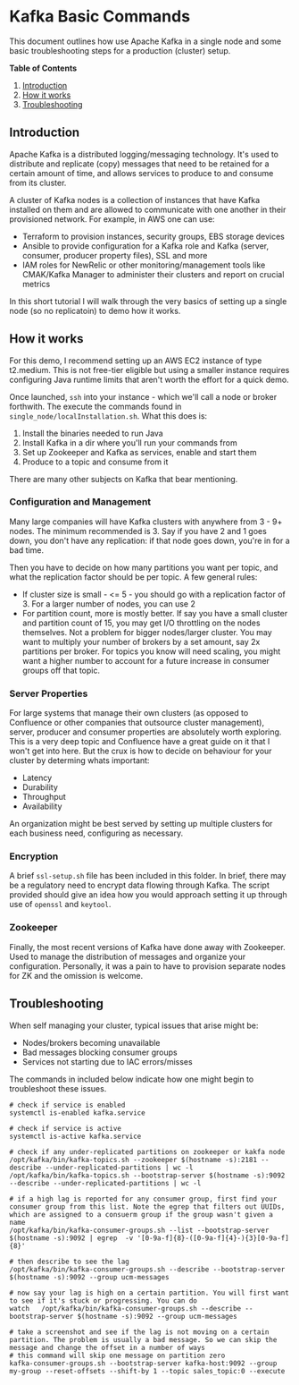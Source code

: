 # Kafka Basic Commands

This document outlines how use Apache Kafka in a single node and some basic troubleshooting steps for a production (cluster) setup.

**Table of Contents**

1. [Introduction](#introduction)
2. [How it works](#install)
3. [Troubleshooting](#troubleshooting)

## Introduction <a name="introduction"></a>

Apache Kafka is a distributed logging/messaging technology. It's used to distribute and replicate (copy) messages that need to be retained for a certain amount of time, and allows services to produce to and consume from its cluster. 

A cluster of Kafka nodes is a collection of instances that have Kafka installed on them and are allowed to communicate with one another in their provisioned network. For example, in AWS one can use:

 - Terraform to provision instances, security groups, EBS storage devices
 - Ansible to provide configuration for a Kafka role and Kafka (server, consumer, producer property files), SSL and more
 - IAM roles for NewRelic or other monitoring/management tools like CMAK/Kafka Manager to administer their clusters and report on crucial metrics

 In this short tutorial I will walk through the very basics of setting up a single node (so no replicatoin) to demo how it works.

## How it works <a name="install"></a>

For this demo, I recommend setting up an AWS EC2 instance of type t2.medium. This is not free-tier eligible but using a smaller instance requires configuring Java runtime limits that aren't worth the effort for a quick demo. 

Once launched, `ssh` into your instance - which we'll call a node or broker forthwith. The execute the commands found in `single_node/localInstallation.sh`. What this does is:

1. Install the binaries needed to run Java
2. Install Kafka in a dir where you'll run your commands from
3. Set up Zookeeper and Kafka as services, enable and start them
4. Produce to a topic and consume from it

There are many other subjects on Kafka that bear mentioning. 

### Configuration and Management

Many large companies will have Kafka clusters with anywhere from 3 - 9+ nodes. The minimum recommended is 3. Say if you have 2 and 1 goes down, you don't have any replication: if that node goes down, you're in for a bad time. 

Then you have to decide on how many partitions you want per topic, and what the replication factor should be per topic. A few general rules:

- If cluster size is small - <= 5 - you should go with a replication factor of 3. For a larger number of nodes, you can use 2
- For partition count, more is mostly better. If say you have a small cluster and partition count of 15, you may get I/O throttling on the nodes themselves. Not a problem for bigger nodes/larger cluster. You may want to multiply your number of brokers by a set amount, say 2x partitions per broker. For topics you know will need scaling, you might want a higher number to account for a future increase in consumer groups off that topic. 

### Server Properties

For large systems that manage their own clusters (as opposed to Confluence or other companies that outsource cluster management), server, producer and consumer properties are absolutely worth exploring. This is a very deep topic and Confluence have a great guide on it that I won't get into here. But the crux is how to decide on behaviour for your cluster by determing whats important:

- Latency
- Durability
- Throughput
- Availability

An organization might be best served by setting up multiple clusters for each business need, configuring as necessary.

### Encryption

A brief `ssl-setup.sh` file has been included in this folder. In brief, there may be a regulatory need to encrypt data flowing through Kafka. The script provided should give an idea how you would approach setting it up through use of `openssl` and `keytool`. 

### Zookeeper

Finally, the most recent versions of Kafka have done away with Zookeeper. Used to manage the distribution of messages and organize your configuration. Personally, it was a pain to have to provision separate nodes for ZK and the omission is welcome.

## Troubleshooting <a name="troubleshooting"></a>

When self managing your cluster, typical issues that arise might be:

- Nodes/brokers becoming unavailable
- Bad messages blocking consumer groups
- Services not starting due to IAC errors/misses

The commands in included below indicate how one might begin to troubleshoot these issues. 

```
# check if service is enabled
systemctl is-enabled kafka.service

# check if service is active
systemctl is-active kafka.service

# check if any under-replicated partitions on zookeeper or kakfa node
/opt/kafka/bin/kafka-topics.sh --zookeeper $(hostname -s):2181 --describe --under-replicated-partitions | wc -l
/opt/kafka/bin/kafka-topics.sh --bootstrap-server $(hostname -s):9092 --describe --under-replicated-partitions | wc -l

# if a high lag is reported for any consumer group, first find your consumer group from this list. Note the egrep that filters out UUIDs, which are assigned to a consuerm group if the group wasn't given a name
/opt/kafka/bin/kafka-consumer-groups.sh --list --bootstrap-server $(hostname -s):9092 | egrep  -v '[0-9a-f]{8}-([0-9a-f]{4}-){3}[0-9a-f]{8}'

# then describe to see the lag
/opt/kafka/bin/kafka-consumer-groups.sh --describe --bootstrap-server $(hostname -s):9092 --group ucm-messages

# now say your lag is high on a certain partition. You will first want to see if it's stuck or progressing. You can do
watch   /opt/kafka/bin/kafka-consumer-groups.sh --describe --bootstrap-server $(hostname -s):9092 --group ucm-messages

# take a screenshot and see if the lag is not moving on a certain partition. The problem is usually a bad message. So we can skip the message and change the offset in a number of ways
# this command will skip one message on partition zero 
kafka-consumer-groups.sh --bootstrap-server kafka-host:9092 --group my-group --reset-offsets --shift-by 1 --topic sales_topic:0 --execute
```